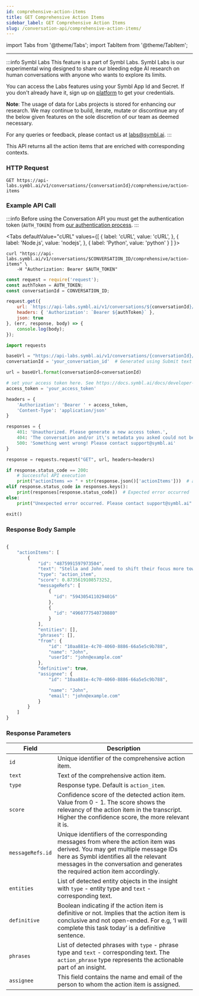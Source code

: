 ```yaml
---
id: comprehensive-action-items
title: GET Comprehensive Action Items 
sidebar_label: GET Comprehensive Action Items 
slug: /conversation-api/comprehensive-action-items/
---
```

import Tabs from '@theme/Tabs';
import TabItem from '@theme/TabItem';

---

:::info Symbl Labs
This feature is a part of Symbl Labs. Symbl Labs is our experimental wing designed to share our bleeding edge AI research on human conversations with anyone who wants to explore its limits. 


You can access the Labs features using your Symbl App Id and Secret.  If you don't already have it, sign up on [platform](https://platform.symbl.ai/#/login) to get your credentials.

**Note**: The usage of data for Labs projects is stored for enhancing our research.  We may continue to build, iterate, mutate or discontinue any of the below given features on the sole discretion of our team as deemed necessary. 

For any queries or feedback, please contact us at labs@symbl.ai.
:::

This API returns all the action items that are enriched with corresponding contexts.


### HTTP Request

`GET https://api-labs.symbl.ai/v1/conversations/{conversationId}/comprehensive/action-items`


### Example API Call

:::info
Before using the Conversation API you must get the authentication token (`AUTH_TOKEN`) from [our authentication process](/docs/developer-tools/authentication).
:::


<Tabs
  defaultValue="cURL"
  values={[
    { label: 'cURL', value: 'cURL', },
    { label: 'Node.js', value: 'nodejs', },
    { label: 'Python', value: 'python' }
  ]
}>
<TabItem value="cURL">

```shell
curl "https://api-labs.symbl.ai/v1/conversations/$CONVERSATION_ID/comprehensive/action-items" \
    -H "Authorization: Bearer $AUTH_TOKEN"
```

</TabItem>

<TabItem value="nodejs">

```js
const request = require('request');
const authToken = AUTH_TOKEN;
const conversationId = CONVERSATION_ID;

request.get({
    url: `https://api-labs.symbl.ai/v1/conversations/${conversationId}/comprehensive/action-items`,
    headers: { 'Authorization': `Bearer ${authToken}` },
    json: true
}, (err, response, body) => {
    console.log(body);
});
```

</TabItem>
<TabItem value="python">

```py
import requests

baseUrl = "https://api-labs.symbl.ai/v1/conversations/{conversationId}/comprehensive/action-items"
conversationId = 'your_conversation_id'  # Generated using Submit text end point

url = baseUrl.format(conversationId=conversationId)

# set your access token here. See https://docs.symbl.ai/docs/developer-tools/authentication
access_token = 'your_access_token'

headers = {
    'Authorization': 'Bearer ' + access_token,
    'Content-Type': 'application/json'
}

responses = {
    401: 'Unauthorized. Please generate a new access token.',
    404: 'The conversation and/or it\'s metadata you asked could not be found, please check the input provided',
    500: 'Something went wrong! Please contact support@symbl.ai'
}

response = requests.request("GET", url, headers=headers)

if response.status_code == 200:
    # Successful API execution
    print("actionItems => " + str(response.json()['actionItems']))  # actionsItems object containing actionItem id, text, type, score, messageIds, phrases, definitive, entities, assignee
elif response.status_code in responses.keys():
    print(responses[response.status_code])  # Expected error occurred
else:
    print("Unexpected error occurred. Please contact support@symbl.ai" + ", Debug Message => " + str(response.text))

exit()
```

</TabItem>
</Tabs>

### Response Body Sample
```js

{
    "actionItems": [
        {
            "id": "4875991597973504",
            "text": "Stella and John need to shift their focus more towards dev. John will go ahead and set up a discussion with product.",
            "type": "action_item",
            "score": 0.8735619108573252,
            "messageRefs": [
                {
                  "id": "5943054110294016"
                },
                {
                  "id": "4960777540730880"
                }
            ],
            "entities": [],
            "phrases": [],
            "from": {
                "id": "10aa881e-4c70-4060-8886-66a5e5c9b788",
                "name": "John",
                "userId": "john@example.com"
            },
            "definitive": true,
            "assignee": {
                "id": "10aa881e-4c70-4060-8886-66a5e5c9b788",

                "name": "John",
                "email": "john@example.com"
            }
        }
    ]
}
```

### Response Parameters

Field  | Description
---------- | ------- |
```id``` | Unique identifier of the comprehensive action item.
```text``` | Text of the comprehensive action item. 
```type``` | Response type. Default is `action_item`.
```score``` | Confidence score of the detected action item. Value from 0 - 1. The score shows the relevancy of the action item in the transcript. Higher the confidence score, the more relevant it is.
```messageRefs.id``` | Unique identifiers of the corresponding messages from where the action item was derived. You may get multiple message IDs here as Symbl identifies all the relevant messages in the conversation and generates the required action item accordingly.   
```entities``` | List of detected entity objects in the insight with `type` - entity type and `text` - corresponding text.
```definitive``` | Boolean indicating if the action item is definitive or not. Implies that the action item is conclusive and not open-ended. For e.g, ‘I will complete this task today’ is a definitive sentence. 
```phrases``` | List of detected phrases with `type` - phrase type and `text` - corresponding text. The `action_phrase` type represents the actionable part of an insight.
```assignee``` | This field contains the name and email of the person to whom the action item is assigned.
